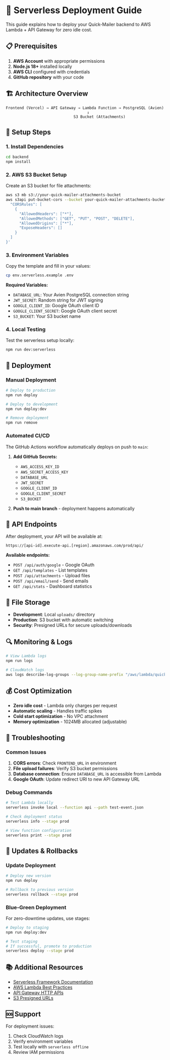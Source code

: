 # 🚀 Serverless Deployment Guide

This guide explains how to deploy your Quick-Mailer backend to AWS Lambda + API Gateway for zero idle cost.

## 📋 Prerequisites

1. **AWS Account** with appropriate permissions
2. **Node.js 18+** installed locally
3. **AWS CLI** configured with credentials
4. **GitHub repository** with your code

## 🏗️ Architecture Overview

```
Frontend (Vercel) → API Gateway → Lambda Function → PostgreSQL (Avien)
                                    ↓
                              S3 Bucket (Attachments)
```

## 🔧 Setup Steps

### 1. Install Dependencies

```bash
cd backend
npm install
```

### 2. AWS S3 Bucket Setup

Create an S3 bucket for file attachments:

```bash
aws s3 mb s3://your-quick-mailer-attachments-bucket
aws s3api put-bucket-cors --bucket your-quick-mailer-attachments-bucket --cors-configuration '{
  "CORSRules": [
    {
      "AllowedHeaders": ["*"],
      "AllowedMethods": ["GET", "PUT", "POST", "DELETE"],
      "AllowedOrigins": ["*"],
      "ExposeHeaders": []
    }
  ]
}'
```

### 3. Environment Variables

Copy the template and fill in your values:

```bash
cp env.serverless.example .env
```

**Required Variables:**
- `DATABASE_URL`: Your Avien PostgreSQL connection string
- `JWT_SECRET`: Random string for JWT signing
- `GOOGLE_CLIENT_ID`: Google OAuth client ID
- `GOOGLE_CLIENT_SECRET`: Google OAuth client secret
- `S3_BUCKET`: Your S3 bucket name

### 4. Local Testing

Test the serverless setup locally:

```bash
npm run dev:serverless
```

## 🚀 Deployment

### Manual Deployment

```bash
# Deploy to production
npm run deploy

# Deploy to development
npm run deploy:dev

# Remove deployment
npm run remove
```

### Automated CI/CD

The GitHub Actions workflow automatically deploys on push to `main`:

1. **Add GitHub Secrets:**
   - `AWS_ACCESS_KEY_ID`
   - `AWS_SECRET_ACCESS_KEY`
   - `DATABASE_URL`
   - `JWT_SECRET`
   - `GOOGLE_CLIENT_ID`
   - `GOOGLE_CLIENT_SECRET`
   - `S3_BUCKET`

2. **Push to main branch** - deployment happens automatically

## 🔗 API Endpoints

After deployment, your API will be available at:
```
https://[api-id].execute-api.[region].amazonaws.com/prod/api/
```

**Available endpoints:**
- `POST /api/auth/google` - Google OAuth
- `GET /api/templates` - List templates
- `POST /api/attachments` - Upload files
- `POST /api/email/send` - Send emails
- `GET /api/stats` - Dashboard statistics

## 📁 File Storage

- **Development**: Local `uploads/` directory
- **Production**: S3 bucket with automatic switching
- **Security**: Presigned URLs for secure uploads/downloads

## 🔍 Monitoring & Logs

```bash
# View Lambda logs
npm run logs

# CloudWatch logs
aws logs describe-log-groups --log-group-name-prefix "/aws/lambda/quick-mailer-api"
```

## 💰 Cost Optimization

- **Zero idle cost** - Lambda only charges per request
- **Automatic scaling** - Handles traffic spikes
- **Cold start optimization** - No VPC attachment
- **Memory optimization** - 1024MB allocated (adjustable)

## 🚨 Troubleshooting

### Common Issues

1. **CORS errors**: Check `FRONTEND_URL` in environment
2. **File upload failures**: Verify S3 bucket permissions
3. **Database connection**: Ensure `DATABASE_URL` is accessible from Lambda
4. **Google OAuth**: Update redirect URI to new API Gateway URL

### Debug Commands

```bash
# Test Lambda locally
serverless invoke local --function api --path test-event.json

# Check deployment status
serverless info --stage prod

# View function configuration
serverless print --stage prod
```

## 🔄 Updates & Rollbacks

### Update Deployment

```bash
# Deploy new version
npm run deploy

# Rollback to previous version
serverless rollback --stage prod
```

### Blue-Green Deployment

For zero-downtime updates, use stages:

```bash
# Deploy to staging
npm run deploy:dev

# Test staging
# If successful, promote to production
serverless deploy --stage prod
```

## 📚 Additional Resources

- [Serverless Framework Documentation](https://www.serverless.com/)
- [AWS Lambda Best Practices](https://docs.aws.amazon.com/lambda/latest/dg/best-practices.html)
- [API Gateway HTTP APIs](https://docs.aws.amazon.com/apigateway/latest/developerguide/http-api.html)
- [S3 Presigned URLs](https://docs.aws.amazon.com/AmazonS3/latest/userguide/ShareObjectPreSignedURL.html)

## 🆘 Support

For deployment issues:
1. Check CloudWatch logs
2. Verify environment variables
3. Test locally with `serverless offline`
4. Review IAM permissions
